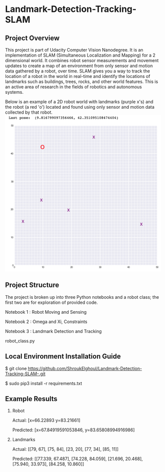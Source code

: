 # Landmark-Detection-Tracking-SLAM
## Project Overview
This project is part of Udacity Computer Vision Nanodegree. It is an implementation of SLAM (Simultaneous Localization and Mapping) for a 2 dimensional world.
It combines robot sensor measurements and movement updates to create a map of an environment from only sensor and motion data gathered by a robot, over time. SLAM gives you a way to track the location of a robot in the world in real-time and identify the locations of landmarks such as buildings, trees, rocks, and other world features. This is an active area of research in the fields of robotics and autonomous systems.

Below is an example of a 2D robot world with landmarks (purple x's) and the robot (a red 'o') located and found using only sensor and motion data collected by that robot.
![](images/robot_world.png)

## Project Structure

The project is broken up into three Python notebooks and a robot class; the first two are for exploration of provided code.

Notebook 1 : Robot Moving and Sensing

Notebook 2 : Omega and Xi, Constraints

Notebook 3 : Landmark Detection and Tracking

robot_class.py

## Local Environment Installation Guide

$ git clone https://github.com/ShroukElghoul/Landmark-Detection-Tracking-SLAM-.git

$ sudo pip3 install -r requirements.txt

## Example Results
1) Robot

   Actual: [x=66.22893 y=83.21661]

   Predicted: [x=67.84919591053846, y=83.65808994916986]

2) Landmarks

   Actual: [[79, 67], [75, 84], [23, 20], [77, 34], [85, 11]]

   Predicted: [[77.339, 67.487], [74.228, 84.059], [21.696, 20.468], [75.940, 33.973], [84.258, 10.860]]

